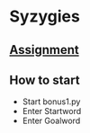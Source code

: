 # Syzygies

## [Assignment](bonus_exercise_1.pdf)

## How to start

- Start bonus1.py
- Enter Startword
- Enter Goalword
